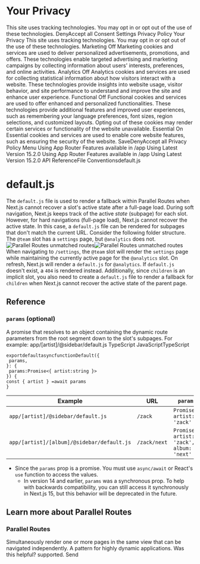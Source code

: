 # Your Privacy
This site uses tracking technologies. You may opt in or opt out of the use of these technologies.
DenyAccept all
Consent Settings
Privacy Policy
Your Privacy
This site uses tracking technologies. You may opt in or opt out of the use of these technologies.
Marketing
Off
Marketing cookies and services are used to deliver personalized advertisements, promotions, and offers. These technologies enable targeted advertising and marketing campaigns by collecting information about users' interests, preferences, and online activities. 
Analytics
Off
Analytics cookies and services are used for collecting statistical information about how visitors interact with a website. These technologies provide insights into website usage, visitor behavior, and site performance to understand and improve the site and enhance user experience.
Functional
Off
Functional cookies and services are used to offer enhanced and personalized functionalities. These technologies provide additional features and improved user experiences, such as remembering your language preferences, font sizes, region selections, and customized layouts. Opting out of these cookies may render certain services or functionality of the website unavailable.
Essential
On
Essential cookies and services are used to enable core website features, such as ensuring the security of the website. 
SaveDenyAccept all
Privacy Policy
Menu
Using App Router
Features available in /app
Using Latest Version
15.2.0
Using App Router
Features available in /app
Using Latest Version
15.2.0
API ReferenceFile Conventionsdefault.js
# default.js
The `default.js` file is used to render a fallback within Parallel Routes when Next.js cannot recover a slot's active state after a full-page load.
During soft navigation, Next.js keeps track of the active _state_ (subpage) for each slot. However, for hard navigations (full-page load), Next.js cannot recover the active state. In this case, a `default.js` file can be rendered for subpages that don't match the current URL.
Consider the following folder structure. The `@team` slot has a `settings` page, but `@analytics` does not.
![Parallel Routes unmatched routes](https://nextjs.org/_next/image?url=https%3A%2F%2Fh8DxKfmAPhn8O0p3.public.blob.vercel-storage.com%2Fdocs%2Flight%2Fparallel-routes-unmatched-routes.png&w=3840&q=75)![Parallel Routes unmatched routes](https://nextjs.org/_next/image?url=https%3A%2F%2Fh8DxKfmAPhn8O0p3.public.blob.vercel-storage.com%2Fdocs%2Fdark%2Fparallel-routes-unmatched-routes.png&w=3840&q=75)
When navigating to `/settings`, the `@team` slot will render the `settings` page while maintaining the currently active page for the `@analytics` slot.
On refresh, Next.js will render a `default.js` for `@analytics`. If `default.js` doesn't exist, a `404` is rendered instead.
Additionally, since `children` is an implicit slot, you also need to create a `default.js` file to render a fallback for `children` when Next.js cannot recover the active state of the parent page.
## Reference
### `params` (optional)
A promise that resolves to an object containing the dynamic route parameters from the root segment down to the slot's subpages. For example:
app/[artist]/@sidebar/default.js
TypeScript
JavaScriptTypeScript
```
exportdefaultasyncfunctionDefault({
 params,
}: {
 params:Promise<{ artist:string }>
}) {
const { artist } =await params
}
```

Example| URL| `params`  
---|---|---  
`app/[artist]/@sidebar/default.js`| `/zack`| `Promise<{ artist: 'zack' }>`  
`app/[artist]/[album]/@sidebar/default.js`| `/zack/next`| `Promise<{ artist: 'zack', album: 'next' }>`  
  * Since the `params` prop is a promise. You must use `async/await` or React's `use` function to access the values. 
    * In version 14 and earlier, `params` was a synchronous prop. To help with backwards compatibility, you can still access it synchronously in Next.js 15, but this behavior will be deprecated in the future.


## Learn more about Parallel Routes
### Parallel Routes
Simultaneously render one or more pages in the same view that can be navigated independently. A pattern for highly dynamic applications.
Was this helpful?
supported.
Send
